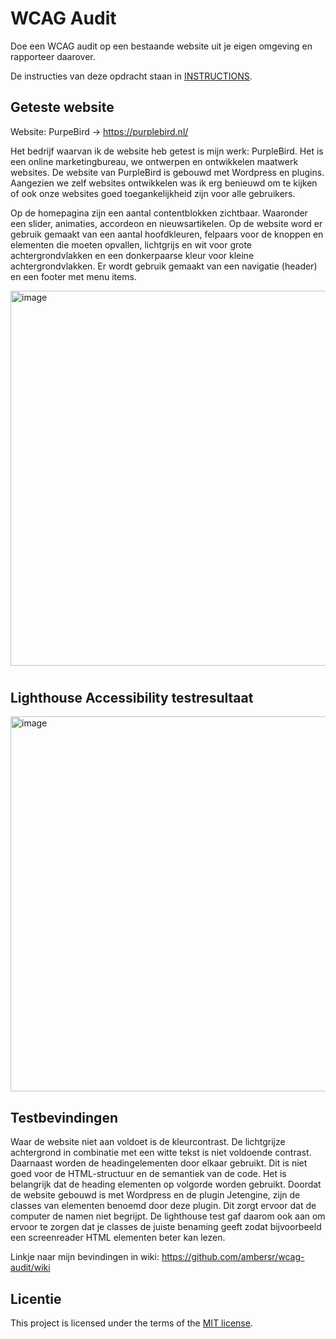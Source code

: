 # WCAG Audit 

Doe een WCAG audit op een bestaande website uit je eigen omgeving en rapporteer daarover.

De instructies van deze opdracht staan in [INSTRUCTIONS](https://github.com/fdnd-task/wcag-audit/blob/main/docs/INSTRUCTIONS.md).
 

## Geteste website

Website: PurpeBird -> https://purplebird.nl/

Het bedrijf waarvan ik de website heb getest is mijn werk: PurpleBird. Het is een online marketingbureau, we ontwerpen en ontwikkelen maatwerk websites. De website van PurpleBird is gebouwd met Wordpress en plugins. Aangezien we zelf websites ontwikkelen was ik erg benieuwd om te kijken of ook onze websites goed toegankelijkheid zijn voor alle gebruikers. 

Op de homepagina zijn een aantal contentblokken zichtbaar. Waaronder een slider, animaties, accordeon en nieuwsartikelen. Op de website word er gebruik gemaakt van een aantal hoofdkleuren, felpaars voor de knoppen en elementen die moeten opvallen, lichtgrijs en wit voor grote achtergrondvlakken en een donkerpaarse kleur voor kleine achtergrondvlakken. Er wordt gebruik gemaakt van een navigatie (header) en een footer met menu items.

<img width="600" alt="image" src="https://github.com/user-attachments/assets/05df2d88-dfe1-4415-83bc-c9fc5767828f">

#

## Lighthouse Accessibility testresultaat
<img width="600" alt="image" src="https://github.com/user-attachments/assets/f2fafa2c-1761-406b-a094-b9e5df63565b">

## Testbevindingen
Waar de website niet aan voldoet is de kleurcontrast. De lichtgrijze achtergrond in combinatie met een witte tekst is niet voldoende contrast. Daarnaast worden de headingelementen door elkaar gebruikt. Dit is niet goed voor de HTML-structuur en de semantiek van de code. Het is belangrijk dat de heading elementen op volgorde worden gebruikt. Doordat de website gebouwd is met Wordpress en de plugin Jetengine, zijn de classes van elementen benoemd door deze plugin. Dit zorgt ervoor dat de computer de namen niet begrijpt. De lighthouse test gaf daarom ook aan om ervoor te zorgen dat je classes de juiste benaming geeft zodat bijvoorbeeld een screenreader HTML elementen beter kan lezen.

Linkje naar mijn bevindingen in wiki: https://github.com/ambersr/wcag-audit/wiki
## Licentie

This project is licensed under the terms of the [MIT license](./LICENSE).
